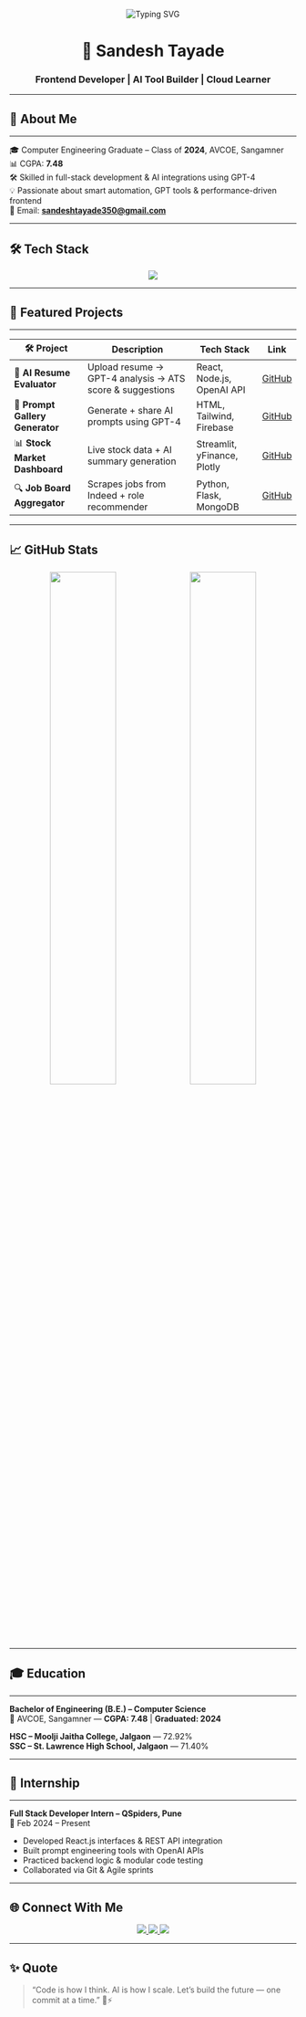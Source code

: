 <!-- Typing SVG Banner -->
<p align="center">
  <img src="https://readme-typing-svg.herokuapp.com?font=Fira+Code&size=26&pause=1000&color=F97316&center=true&vCenter=true&width=800&lines=Hi+%F0%9F%91%8B%2C+I'm+Sandesh+Tayade;Frontend+Developer+%7C+AI+Tool+Builder;Crafting+Intelligent+Web+Experiences" alt="Typing SVG">
</p>

<h1 align="center">🚀 Sandesh Tayade</h1>
<h3 align="center">Frontend Developer | AI Tool Builder | Cloud Learner</h3>

---

## 🚀 About Me

---

🎓 Computer Engineering Graduate – Class of **2024**, AVCOE, Sangamner  
📊 CGPA: **7.48**  
🛠️ Skilled in full-stack development & AI integrations using GPT-4  
💡 Passionate about smart automation, GPT tools & performance-driven frontend  
📧 Email: **sandeshtayade350@gmail.com**  

---

## 🛠️ Tech Stack

<p align="center">
  <img src="https://skillicons.dev/icons?i=html,css,js,react,nodejs,tailwind,python,flask,mongodb,mysql,git,github,firebase,vscode" />
</p>

---

## 🌟 Featured Projects

---

| 🛠️ Project | Description | Tech Stack | Link |
|-----------|-------------|------------|------|
| 🧾 **AI Resume Evaluator** | Upload resume → GPT-4 analysis → ATS score & suggestions | React, Node.js, OpenAI API | [GitHub](https://github.com/Sandesh0313/ai-resume-evaluator) |
| 🧠 **Prompt Gallery Generator** | Generate + share AI prompts using GPT-4 | HTML, Tailwind, Firebase | [GitHub](https://github.com/Sandesh0313/prompt-gallery-generator) |
| 📊 **Stock Market Dashboard** | Live stock data + AI summary generation | Streamlit, yFinance, Plotly | [GitHub](https://github.com/Sandesh0313/stock-analysis-dashboard) |
| 🔍 **Job Board Aggregator** | Scrapes jobs from Indeed + role recommender | Python, Flask, MongoDB | [GitHub](https://github.com/Sandesh0313/job-board-aggregator) |

---

## 📈 GitHub Stats

<p align="center">
  <img src="https://github-readme-stats.vercel.app/api?username=Sandesh0313&show_icons=true&theme=tokyonight" width="48%" />
  <img src="https://github-readme-streak-stats.herokuapp.com?user=Sandesh0313&theme=tokyonight" width="48%" />
</p>

---

## 🎓 Education

---

**Bachelor of Engineering (B.E.) – Computer Science**  
📍 AVCOE, Sangamner — **CGPA: 7.48** | **Graduated: 2024**  

**HSC – Moolji Jaitha College, Jalgaon** — 72.92%  
**SSC – St. Lawrence High School, Jalgaon** — 71.40%

---

## 💼 Internship

---

**Full Stack Developer Intern – QSpiders, Pune**  
📅 Feb 2024 – Present  
- Developed React.js interfaces & REST API integration  
- Built prompt engineering tools with OpenAI APIs  
- Practiced backend logic & modular code testing  
- Collaborated via Git & Agile sprints  

---

## 🌐 Connect With Me

<p align="center">
  <a href="mailto:sandeshtayade350@gmail.com">
    <img src="https://img.shields.io/badge/Gmail-D14836?style=for-the-badge&logo=gmail&logoColor=white"/>
  </a>
  <a href="https://linkedin.com/in/sandesh-tayade-5b3b2035b" target="_blank">
    <img src="https://img.shields.io/badge/LinkedIn-0A66C2?style=for-the-badge&logo=linkedin&logoColor=white"/>
  </a>
  <a href="https://github.com/Sandesh0313">
    <img src="https://img.shields.io/badge/GitHub-000000?style=for-the-badge&logo=github&logoColor=white"/>
  </a>
</p>

---

## ✨ Quote

> “Code is how I think. AI is how I scale. Let’s build the future — one commit at a time.” 🧠⚡
